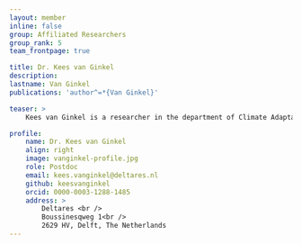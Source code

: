 ```yaml
---
layout: member
inline: false
group: Affiliated Researchers
group_rank: 5
team_frontpage: true

title: Dr. Kees van Ginkel
description: 
lastname: Van Ginkel
publications: 'author^=*{Van Ginkel}'

teaser: >
    Kees van Ginkel is a researcher in the department of Climate Adaptation at Deltares and a visiting researcher in the department of Water and Climate Risk (WCR) of the Institute for Environmental Studies (IVM) at Vrije Universiteit Amsterdam.

profile:
    name: Dr. Kees van Ginkel
    align: right
    image: vanginkel-profile.jpg
    role: Postdoc
    email: kees.vanginkel@deltares.nl
    github: keesvanginkel
    orcid: 0000-0003-1288-1485
    address: >
        Deltares <br />
        Boussinesqweg 1<br />
        2629 HV, Delft, The Netherlands    
---
```


